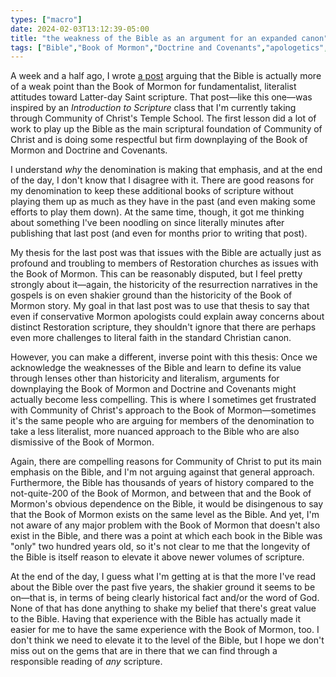 ```yaml
---
types: ["macro"]
date: 2024-02-03T13:12:39-05:00
title: "the weakness of the Bible as an argument for an expanded canon"
tags: ["Bible","Book of Mormon","Doctrine and Covenants","apologetics","fundamentalism","Community of Christ","Biblical literalism","scriptural literalism","The Church of Jesus Christ of Latter-day Saints","Introduction to Scripture","Temple School"]
---
```

A week and a half ago, I wrote [a post](https://spencergreenhalgh.com/communities/the-bible-as-weak-point-of-mormon-apologetics/) arguing that the Bible is actually more of a weak point than the Book of Mormon for fundamentalist, literalist attitudes toward Latter-day Saint scripture. That post—like this one—was inspired by an *Introduction to Scripture* class that I'm currently taking through Community of Christ's Temple School. The first lesson did a lot of work to play up the Bible as the main scriptural foundation of Community of Christ and is doing some respectful but firm downplaying of the Book of Mormon and Doctrine and Covenants. 

I understand *why* the denomination is making that emphasis, and at the end of the day, I don't know that I disagree with it. There are good reasons for my  denomination to keep these additional books of scripture without playing them up as much as they have in the past (and even making some efforts to play them down). At the same time, though, it got me thinking about something I've been noodling on since literally minutes after publishing that last post (and even for months prior to writing that post). 

My thesis for the last post was that issues with the Bible are actually just as profound and troubling to members of Restoration churches as issues with the Book of Mormon. This can be reasonably disputed, but I feel pretty strongly about it—again, the historicity of the resurrection narratives in the gospels is on even shakier ground than the historicity of the Book of Mormon story. My goal in that last post was to use that thesis to say that even if conservative Mormon apologists could explain away concerns about distinct Restoration scripture, they shouldn't ignore that there are perhaps even more challenges to literal faith in the standard Christian canon.

However, you can make a different, inverse point with this thesis: Once we acknowledge the weaknesses of the Bible and learn to define its value through lenses other than historicity and literalism, arguments for downplaying the Book of Mormon and Doctrine and Covenants might actually become less compelling. This is where I sometimes get frustrated with Community of Christ's approach to the Book of Mormon—sometimes it's the same people who are arguing for members of the denomination to take a less literalist, more nuanced approach to the Bible who are also dismissive of the Book of Mormon. 

Again, there are compelling reasons for Community of Christ to put its main emphasis on the Bible, and I'm not arguing against that general approach. Furthermore, the Bible has thousands of years of history compared to the not-quite-200 of the Book of Mormon, and between that and the Book of Mormon's obvious dependence on the Bible, it would be disingenous to say that the Book of Mormon exists on the same level as the Bible. And yet, I'm not aware of any major problem with the Book of Mormon that doesn't also exist in the Bible, and there was a point at which each book in the Bible was "only" two hundred years old, so it's not clear to me that the longevity of the Bible is itself reason to elevate it above newer volumes of scripture.

At the end of the day, I guess what I'm getting at is that the more I've read about the Bible over the past five years, the shakier ground it seems to be on—that is, in terms of being clearly historical fact and/or the word of God. None of that has done anything to shake my belief that there's great value to the Bible. Having that experience with the Bible has actually made it easier for me to have the same experience with the Book of Mormon, too. I don't think we need to elevate it to the level of the Bible, but I hope we don't miss out on the gems that are in there that we can find through a responsible reading of *any* scripture.

